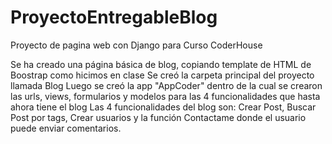 # ProyectoEntregableBlog
Proyecto de pagina web con Django para Curso CoderHouse

Se ha creado una  página básica de blog, copiando template de HTML de Boostrap como hicimos en clase
Se creó la carpeta principal del proyecto llamada Blog
Luego se creó la app "AppCoder" dentro de la cual se crearon las urls, views, formularios y modelos para las 4 funcionalidades que hasta ahora tiene el blog
Las 4 funcionalidades del blog son: Crear Post, Buscar Post por tags, Crear usuarios y la función Contactame donde el usuario puede enviar comentarios.
